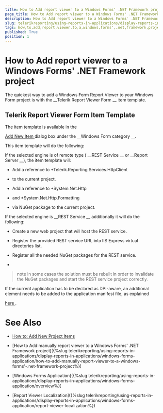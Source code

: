 ```yaml
---
title: How to Add report viewer to a Windows Forms' .NET Framework project
page_title: How to Add report viewer to a Windows Forms' .NET Framework project | for Telerik Reporting Documentation
description: How to Add report viewer to a Windows Forms' .NET Framework project
slug: telerikreporting/using-reports-in-applications/display-reports-in-applications/windows-forms-application/how-to-add-report-viewer-to-a-windows-forms'-.net-framework-project
tags: how,to,add,report,viewer,to,a,windows,forms',.net,framework,project
published: True
position: 1
---
```


# How to Add report viewer to a Windows Forms' .NET Framework project



The quickest way to add a Windows Form Report Viewer to your Windows Form project is with the 
__Telerik Report Viewer Form
__ item template.
      


## Telerik Report Viewer Form Item Template

The item template is available in the
          
[Add New Item
](https://msdn.microsoft.com/en-us/library/w0572c5b%28v=vs.100%29.aspx
)          dialog box under the 
__Windows Form category
__.
        


This item template will do the following:
        


If the selected engine is of remote type (
__REST Service
__ or 
__Report Server
__), the item template will:
        


* Add a reference to 
*Telerik.Reporting.Services.HttpClient
* to the current project.
            


* Add a reference to 
*System.Net.Http
* and 
*System.Net.Http.Formatting
* via NuGet package to the current project.
            


If the selected engine is 
__REST Service
__ additionally it will do the following:
        


* Create a new web project that will host the REST service.
            


* Register the provided REST service URL into IIS Express virtual directories list.
            


* Register all the needed NuGet packages for the REST service.
            


* 

>note In some cases the solution must be rebuilt in order to invalidate the NuGet packages and start the REST service project correctly.              


If the current application has to be declared as DPI-aware, an additional element needs to be added to the application manifest file, as explained
          
[here
](F25EB909-7941-4B78-B24C-4025257A26C4#dpiAware).
        


# See Also


 * [How to: Add New Project Items
](https://msdn.microsoft.com/en-us/library/w0572c5b%28v=vs.100%29.aspx
)

 * [How to Add manually report viewer to a Windows Forms' .NET Framework project]({%slug telerikreporting/using-reports-in-applications/display-reports-in-applications/windows-forms-application/how-to-add-manually-report-viewer-to-a-windows-forms'-.net-framework-project%})
[](66CD7D60-7708-42D5-8BB4-506676E8679E)

 * [Windows Forms Application]({%slug telerikreporting/using-reports-in-applications/display-reports-in-applications/windows-forms-application/overview%})


 * [Report Viewer Localization]({%slug telerikreporting/using-reports-in-applications/display-reports-in-applications/windows-forms-application/report-viewer-localization%})

